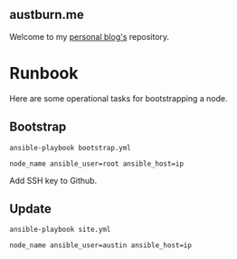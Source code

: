 austburn.me
-----------

Welcome to my [personal blog's](https://austburn.me) repository.

# Runbook

Here are some operational tasks for bootstrapping a node.

## Bootstrap

`ansible-playbook bootstrap.yml`
```
node_name ansible_user=root ansible_host=ip
```
Add SSH key to Github.

## Update

`ansible-playbook site.yml`
```
node_name ansible_user=austin ansible_host=ip
```
